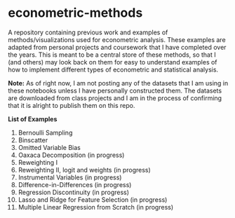 # econometric-methods

A repository containing previous work and examples of methods/visualizations used for econometric analysis. These examples are adapted from personal projects and coursework that I have completed over the years. This is meant to be a central store of these methods, so that I (and others) may look back on them for easy to understand examples of how to implement different types of econometric and statistical analysis.

**Note:** As of right now, I am not posting any of the datasets that I am using in these notebooks unless I have personally constructed them. The datasets are downloaded from class projects and I am in the process of confirming that it is alright to publish them on this repo. 

**List of Examples** 
1. Bernoulli Sampling 
2. Binscatter
3. Omitted Variable Bias
4. Oaxaca Decomposition (in progress)
5. Reweighting I 
6. Reweighting II, logit and weights (in progress)
7. Instrumental Variables (in progress) 
8. Difference-in-Differences (in progress) 
9. Regression Discontinuity (in progress) 
10. Lasso and Ridge for Feature Selection (in progress) 
11. Multiple Linear Regression from Scratch (in progress) 
